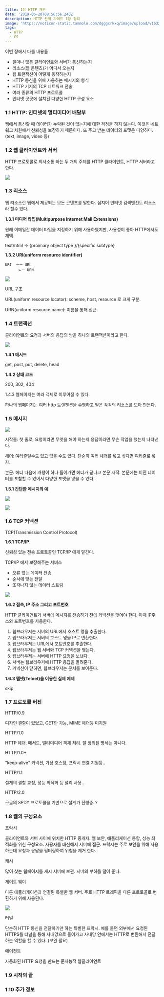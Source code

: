 ```yaml
---
title: 1장 HTTP 개관
date: '2019-06-20T08:56:56.243Z'
description: HTTP 완벽 가이드 1장 정리
image: 'https://noticon-static.tammolo.com/dgggcrkxq/image/upload/v1632186958/tlog/http-perfect-guide_am6yzc.png'
tags:
  - HTTP
  - CS
---
```


이번 장에서 다룰 내용들

- 얼마나 많은 클라이언트와 서버가 통신하는지
- 리소스(웹 콘텐츠)가 어디서 오는지
- 웹 트랜잭션이 어떻게 동작하는지
- HTTP 통신을 위해 사용하는 메시지의 형식
- HTTP 기저의 TCP 네트워크 전송
- 여러 종류의 HTTP 프로토콜
- 인터넷 곳곳에 설치된 다양한 HTTP 구성 요소

### 1.1 HTTP: 인터넷의 멀티미디어 배달부

웹에서 통신할 때 데이터가 누락된 것이 없는지에 대한 걱정을 하지 않는다. 이것은 네트워크 차원에서 신뢰성을 보장하기 때문이다. 또 주고 받는 데이터의 포맷은 다양하다. (text, image, video 등)

### 1.2 웹 클라이언트와 서버

HTTP 프로토콜로 의사소통 하는 두 개의 주체를 HTTP 클라이언트, HTTP 서버라고 한다.

![](https://noticon-static.tammolo.com/dgggcrkxq/image/upload/v1631954730/tlog/Untitled-f56f3b42-6e86-40b6-95da-a6f8df5ec620_am7jpn.png)

### 1.3 리소스

웹 리소스란 웹에서 제공되는 모든 콘텐츠를 말한다. 심지어 인터넷 검색엔진도 리소스라 할수 있다.

**1.3.1 미디어 타입(Multipurpose Internet Mail Extensions)**

원래 이메일간 데이터 타입을 지정하기 위해 사용하였지만, 사용성이 좋아 HTTP에서도 채택

text/html    →  {proimary object type }/{specific subtype}

**1.3.2 URI(uniform resource identifier)**
```text
URI  ㅡㅡ URL
      ㄴㅡ URN
```

![](https://noticon-static.tammolo.com/dgggcrkxq/image/upload/v1631952575/tlog/_2019-06-20__12-5a9b6c14-60f9-4352-8f1e-2363c6f795f9.23.11_kgplkd.png)

URL 구조

URL(uniform resource locator): scheme, host, resource 로 크게 구분.

URN(uniform resource name): 이름을 통해 접근.

### 1.4 트랜잭션

클라이언트의 요청과 서버의 응답의 쌍을 하나의 트랜잭션이라고 한다.

![](https://noticon-static.tammolo.com/dgggcrkxq/image/upload/v1631952593/tlog/Untitled-7d1bcce2-14ed-40ef-94da-f302a30393e3_m8aikg.png)  

**1.4.1 메서드**

get, post, put, delete, head

**1.4.2 상태 코드**

200, 302, 404

1.4.3 웹페이지는 여러 객체로 이루어질 수 있다.

하나의 웹페이지는 여러 http 트랜잰션을 수행하고 얻은 각각의 리소스를 모아 만든다.

### 1.5 메시지

![](https://noticon-static.tammolo.com/dgggcrkxq/image/upload/v1631952596/tlog/Untitled-695830ca-6bbf-4294-820b-5ffc4f3a9bd7_tkirlx.png)

시작줄: 첫 줄로, 요청이라면 무엇을 해야 하는지 응답이라면 무슨 작업을 했는지 나타낸다.

헤더: 여러줄일수도 있고 없을 수도 있다. 단순히 여러 헤더를 넣고 싶다면 여러줄로 넣자.

본문: 헤더 다음에 개행이 하나 들어가면 헤더가 끝나고 본문 시작. 본문에는 이진 데이터를 포함할 수 있어서 다양한 포맷을 넣을 수 있다.

**1.5.1 간단한 메시지의 예**

![](https://noticon-static.tammolo.com/dgggcrkxq/image/upload/v1631952598/tlog/Untitled-c7cc5988-5db7-4ce1-9ba1-6b95c01f1a58_apjo7h.png)

![](https://noticon-static.tammolo.com/dgggcrkxq/image/upload/v1631952597/tlog/Untitled-a28ffde8-daa5-4465-8191-80bbf5310a22_js0s68.png)

### 1.6 TCP 커넥션

TCP(Transmission Control Protocol)

**1.6.1 TCP/IP**

신뢰성 있는  전송 프로토콜인  TCP/IP 에게 맡긴다.

TCP/IP 에서 보장해주는 서비스

- 오류 없는 데이터 전송
- 순서에 맞는 전달
- 조각나지 않는 데이터 스트림

![](https://noticon-static.tammolo.com/dgggcrkxq/image/upload/v1631952595/tlog/Untitled-03005ca8-1c6f-48cf-8a03-ba14f6543076_zfljxp.png)

**1.6.2 접속, IP 주소 그리고 포트번호**

HTTP 클라이언트가 서버에 메시지를 전송하기 전에 커넥션을 맺어야 한다. 이때 IP주소와 포트번호를 사용한다.

1. 웹브라우저는 서버의 URL에서 호스트 명을 추출한다.
2. 웹브라우저는 서버의 호스트 명을 IP로 변환한다.
3. 웹브라우저는 URL에서 포트번호를 추출한다.
4. 웹브라우저는 웹 서버와 TCP 커넥션을 맺는다.
5. 웹브라우저는 서버에  HTTP 요청을 보낸다.
6. 서버는 웹브라우저에 HTTP 응답을 돌려준다.
7. 커넥션이 닫히면, 웹브라우저는 문서를 보여준다.

**1.6.3 텔넷(Telnet)을 이용한 실제 예제**

skip

### 1.7 프로토콜 버전

HTTP/0.9

디자인 결함이 있었고, GET만 가능, MIME 헤더등 미지원

HTTP/1.0

HTTP 헤더, 메서드, 멀티미디어 객체 처리. 잘 정의된 명세는 아니다.

HTTP/1.0+

"keep-alive" 커넥션, 가상 호스팅, 프락시 연결 지원등..

HTTP/1.1

설계의 결함 교정, 성능 최적화 등 널리 사용..

HTTP/2.0

구글의 SPDY 프로토콜을 기반으로 설계가 진행중..?

### 1.8 웹의 구성요소

프락시

클라이언트와 서버 사이에 위치한 HTTP 중개자. 웹 보안, 애플리케이션 통합, 성능 최적화를 위한 구성요소. 사용자를 대신해서 서버에 접근. 프락시는 주로 보안을 위해 사용하는데 요청과 응답을 필터링하여 위험을 제거 한다.

캐시

많이 찾는 웹페이지를 캐시 서버에 보관. 서버의 부하를 덜어 준다.

게이트 웨이

다른 애플리케이션과 연결된 특별한 웹 서버. 주로 HTTP 트래픽을 다른 프로토콜로 변환하기 위해 사용된다.

![](https://noticon-static.tammolo.com/dgggcrkxq/image/upload/v1631952588/tlog/Untitled-1d673421-55e8-40f5-9bfe-a7dbacd49181_tpc6hr.png)

터널

단순히 HTTP 통신을 전달하기만 하는 특별한 프락시. 예를 들면 외부에서 요청된 HTTPS를 터널을 통해 사내망으로 들어가고 사내망 안에서는 HTTP로 변환해서 전달 하는 역할을 할 수 있다. (보완 필요)

에이전트

자동화된 HTTP 요청을 만드는 준지능적 웹클라이언트

### 1.9 시작의 끝

### 1.10 추가 정보